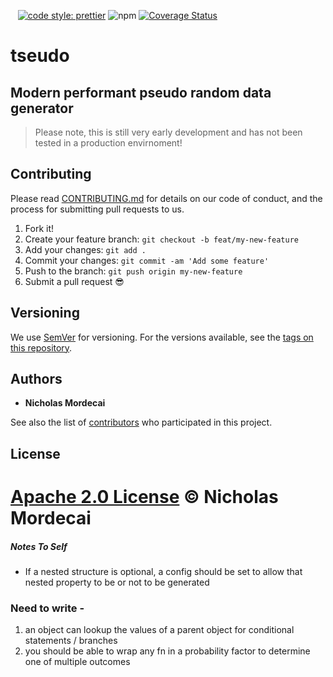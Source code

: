 [![<typescript>](https://badgen.net/badge/typescript/strict%20%F0%9F%92%AA/blue?icon=typescript)](https://www.typescriptlang.org/)
[![<megmut>](https://github.com/megmut/tseudo/actions/workflows/test.yaml/badge.svg)](https://github.com/megmut/tseudo/actions/workflows/test.yaml)
[![<megmut>](https://github.com/megmut/tseudo/actions/workflows/build.yaml/badge.svg)](https://github.com/megmut/tseudo/actions/workflows/build.yaml)
[![code style: prettier](https://img.shields.io/badge/code_style-prettier-ff69b4.svg?style=flat-square)](https://github.com/prettier/prettier)
![npm](https://img.shields.io/npm/v/tseudo?style=flat-square)
[![Coverage Status](https://coveralls.io/repos/github/megmut/tseudo/badge.svg?branch=master)](https://coveralls.io/github/megmut/tseudo?branch=master)

# tseudo
## Modern performant pseudo random data generator

> Please note, this is still very early development and has not been tested in a production envirnoment!

## Contributing

Please read [CONTRIBUTING.md](CONTRIBUTING.md) for details on our code of conduct, and the process for submitting pull requests to us.

1.  Fork it!
2.  Create your feature branch: `git checkout -b feat/my-new-feature`
3.  Add your changes: `git add .`
4.  Commit your changes: `git commit -am 'Add some feature'`
5.  Push to the branch: `git push origin my-new-feature`
6.  Submit a pull request :sunglasses:

## Versioning

We use [SemVer](http://semver.org/) for versioning. For the versions available, see the [tags on this repository](https://github.com/megmut/tseudo/tags).

## Authors

- **Nicholas Mordecai**

See also the list of [contributors](https://github.com/megmut/tseudo/contributors) who participated in this project.

## License

[Apache 2.0 License](https://www.apache.org/licenses/LICENSE-2.0) © Nicholas Mordecai
=======

##### Notes To Self
- If a nested structure is optional, a config should be set to allow that nested property to be or not to be generated



### Need to write - 
1. an object can lookup the values of a parent object for conditional statements / branches
2. you should be able to wrap any fn in a probability factor to determine one of multiple outcomes